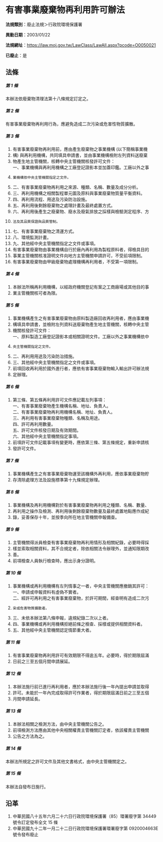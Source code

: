 # 有害事業廢棄物再利用許可辦法

**法規類別**：廢止法規＞行政院環境保護署

**異動日期**：2003/01/22  

**法規網址**：https://law.moj.gov.tw/LawClass/LawAll.aspx?pcode=O0050021

**已廢止**：是



## 法條
##### 第 1 條
本辦法依廢棄物清理法第十八條規定訂定之。

##### 第 2 條
有害事業廢棄物再利用行為，應避免造成二次污染或危害性物質擴散。

##### 第 3 條
1. 有害事業廢棄物再利用前，應由產生廢棄物之事業機構 (以下簡稱事業機
1. 構) 與再利用機構，共同填具申請書，並由事業機構檢附左列資料送廢棄
1. 物產生地主管機關，核轉中央主管機關核發許可文件：  
一、事業機構與再利用機構之工廠登記證影本並加蓋印鑑。工廠以外之事
1.     業機構依中央主管機關指定之文件。
1. 二、有害事業廢棄物再利用之來源、種類、名稱、數量及成分分析。
1. 三、再利用機構之相關製程單元圖及原料與事業廢棄物質量平衡資料。
1. 四、再利用流程、用途及污染防治設施。
1. 五、再利用後剩餘廢棄物之處理計畫及最終處置方式。
1. 六、再利用後產生之廢棄物、廢水及廢氣排放之採樣與檢驗測定程序、方
1.     法及其品質保證與品質管制。
1. 七、有害事業廢棄物之清運方式。
1. 八、環境監測計畫。
1. 九、其他經中央主管機關指定之文件或事項。
1. 有害事業廢棄物由事業機構自行於廠內再利用為製程原料者，得檢具目的
1. 事業主管機關核准證明文件向地方主管機關申請許可，不受前項限制。
1. 有害事業廢棄物由甲級廢棄物處理機構再利用者，不受第一項限制。

##### 第 4 條
1. 本辦法所稱再利用機構，以經政府機關登記有案之工商廠場或其他目的事
1. 業主管機關核可者為限。

##### 第 5 條
1. 事業機構產生之有害事業廢棄物由原料製造廠回收再利用者，應由事業機
1. 構填具申請書，並檢附左列資料送廢棄物產生地主管機關，核轉中央主管
1. 機關核發許可文件：  
一、原料製造工廠登記證影本或相關證明文件。工廠以外之事業機構依中
1.     央主管機關指定之文件。
1. 二、再利用用途及污染防治措施。
1. 三、其他經中央主管機關指定之文件或事項。
1. 前項回收再利用於國外進行者，應依有害事業廢棄物輸入輸出許可辦法規
1. 定辦理。

##### 第 6 條
1. 第三條、第五條再利用許可文件應記載左列事項：  
一、有害事業廢棄物產生機構名稱、地址、負責人。  
二、有害事業廢棄物再利用機構名稱、地址、負責人。  
三、再利用有害事業廢棄物種類、名稱及用途。  
四、許可再利用數量。  
五、許可文件核發日期及有效期間。  
六、其他經中央主管機關指定事項。
1. 前項許可文件記載事項有變更時，應依第三條、第五條規定，重新申請核
1. 發許可文件。

##### 第 7 條
1. 事業機構產生之有害事業廢棄物運至該機構外再利用，應依事業廢棄物貯
1. 存清除處理方法及設施標準第十九條規定辦理。

##### 第 8 條
1. 事業機構及再利用機構對於有害事業廢棄物再利用之種類、名稱、數量、
1. 再利用之操作及檢測、再利用後剩餘廢棄物數量及最終處置地點應作成紀
1. 錄，妥善保存十年，並按季向所在地主管機關申報備查。

##### 第 9 條
1. 主管機關得派員檢查有害事業廢棄物再利用情形及相關紀錄，必要時得採
1. 樣並索取相關資料，其不合規定者，除依相關法令辦理外，並通知限期改
1. 善。
1. 前項檢查人員執行檢查時，應出示身分證明。

##### 第 10 條
1. 事業機構或再利用機構有左列情事之一者，中央主管機關應撤銷其許可：  
一、申請或申報資料有虛偽不實者。  
二、經許可再利用之有害事業廢棄物，於許可期間，經查明有造成二次污
1.     染或危害物質擴散者。
1. 三、未依本辦法第八條申報，違規紀錄二次以上者。
1. 四、事業機構或再利用機構拒絕前條之檢查、採樣或提供相關資料者。
1. 五、其他經中央主管機關認定情節重大者。

##### 第 11 條
1. 有害事業廢棄物再利用許可有效期限不得逾五年。必要時，得於期限屆滿
1. 日前之三至五個月間申請展延。

##### 第 12 條
1. 本辦法施行前已進行再利用者，應於本辦法施行後一年內提出申請並取得
1. 許可。未能於一年內完成取得許可作業者，得於期限屆滿日前之三至五個
1. 月間申請延長。

##### 第 13 條
1. 本辦法相關之檢測方法，由中央主管機關公告之。
1. 前項檢測方法應由其他中央相關權責主管機關訂定者，依該權責主管機關
1. 公告之方法為之。

##### 第 14 條
本辦法所規定之許可文件及其他文書格式，由中央主管機關定之。

##### 第 15 條
本辦法自發布日施行。

## 沿革
1. 中華民國八十五年六月二十六日行政院環境保護署（85）環署廢字第 34449  號令訂定發布全文 15 條
1. 中華民國九十二年一月二十二日行政院環境保護署環署廢字第 0920004663E  號令發布廢止
